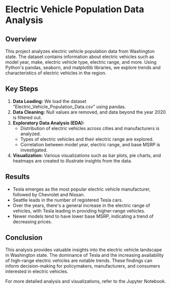 # Electric Vehicle Population Data Analysis

## Overview
This project analyzes electric vehicle population data from Washington state. The dataset contains information about electric vehicles such as model year, make, electric vehicle type, electric range, and more. Using Python's pandas, seaborn, and matplotlib libraries, we explore trends and characteristics of electric vehicles in the region.

## Key Steps
1. **Data Loading:** We load the dataset "Electric_Vehicle_Population_Data.csv" using pandas.
2. **Data Cleaning:** Null values are removed, and data beyond the year 2020 is filtered out.
3. **Exploratory Data Analysis (EDA):**
   - Distribution of electric vehicles across cities and manufacturers is analyzed.
   - Types of electric vehicles and their electric range are explored.
   - Correlation between model year, electric range, and base MSRP is investigated.
4. **Visualization:** Various visualizations such as bar plots, pie charts, and heatmaps are created to illustrate insights from the data.

## Results
- Tesla emerges as the most popular electric vehicle manufacturer, followed by Chevrolet and Nissan.
- Seattle leads in the number of registered Tesla cars.
- Over the years, there's a general increase in the electric range of vehicles, with Tesla leading in providing higher-range vehicles.
- Newer models tend to have lower base MSRP, indicating a trend of decreasing prices.

## Conclusion
This analysis provides valuable insights into the electric vehicle landscape in Washington state. The dominance of Tesla and the increasing availability of high-range electric vehicles are notable trends. These findings can inform decision-making for policymakers, manufacturers, and consumers interested in electric vehicles.

For more detailed analysis and visualizations, refer to the Jupyter Notebook.

